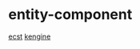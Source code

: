 # entity-component

[ecst](https://github.com/vittorioromeo/ecst)
[kengine](https://github.com/phisko/kengine)
